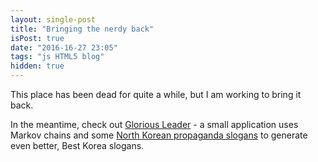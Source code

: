 ```yaml
---
layout: single-post
title: "Bringing the nerdy back"
isPost: true
date: "2016-16-27 23:05"
tags: "js HTML5 blog"
hidden: true
---
```


This place has been dead for quite a while, but I am working to bring it back.

In the meantime, check out [Glorious Leader](http://glorious-leader.herokuapp.com/) -
a small application uses Markov chains and some
[North Korean propaganda slogans](http://www.telegraph.co.uk/news/worldnews/asia/northkorea/11408672/North-Korea-releases-barrage-of-propaganda-slogans.html)
to generate even better, Best Korea slogans.
